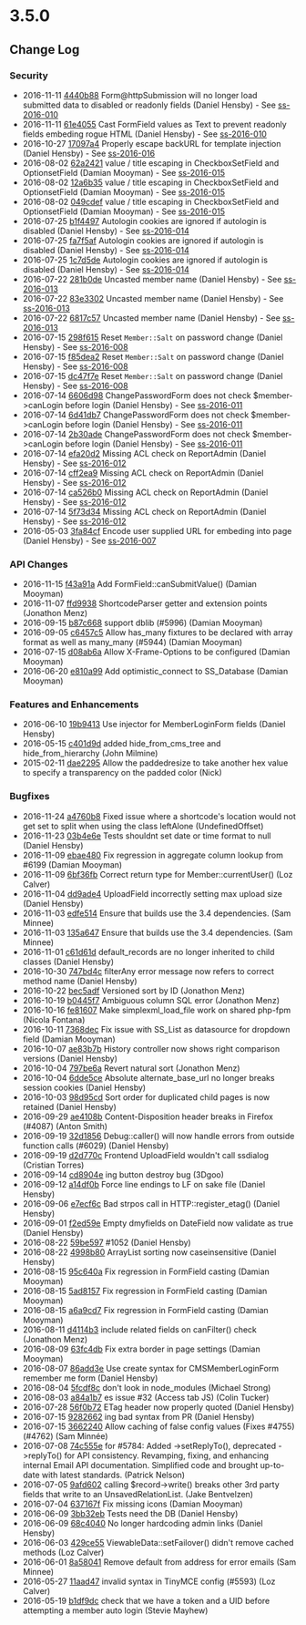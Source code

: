 # 3.5.0

<!--- Changes below this line will be automatically regenerated -->

## Change Log

### Security

 * 2016-11-11 [4440b88](https://github.com/silverstripe/silverstripe-framework/commit/4440b887304fe80ca77366800457cbc2ac705654) Form@httpSubmission will no longer load submitted data to disabled or readonly fields (Daniel Hensby) - See [ss-2016-010](http://www.silverstripe.org/download/security-releases/ss-2016-010)
 * 2016-11-11 [61e4055](https://github.com/silverstripe/silverstripe-framework/commit/61e4055bdb13e37df6aa0d8edca0bf5d9345dc7e) Cast FormField values as Text to prevent readonly fields embeding rogue HTML (Daniel Hensby) - See [ss-2016-010](http://www.silverstripe.org/download/security-releases/ss-2016-010)
 * 2016-10-27 [17097a4](https://github.com/silverstripe/silverstripe-framework/commit/17097a4d11274b157eadf64f32708acef204d510) Properly escape backURL for template injection (Daniel Hensby) - See [ss-2016-016](http://www.silverstripe.org/download/security-releases/ss-2016-016)
 * 2016-08-02 [62a2421](https://github.com/silverstripe/silverstripe-framework/commit/62a242154ec3508fe9b174a40713c8520ac1684c) value / title escaping in CheckboxSetField and OptionsetField (Damian Mooyman) - See [ss-2016-015](http://www.silverstripe.org/download/security-releases/ss-2016-015)
 * 2016-08-02 [12a6b35](https://github.com/silverstripe/silverstripe-framework/commit/12a6b357e761f09d818fd0013eb2d85014de79a0) value / title escaping in CheckboxSetField and OptionsetField (Damian Mooyman) - See [ss-2016-015](http://www.silverstripe.org/download/security-releases/ss-2016-015)
 * 2016-08-02 [049cdef](https://github.com/silverstripe/silverstripe-framework/commit/049cdefacfd3122d59d5488c1317f999fe8aacc4) value / title escaping in CheckboxSetField and OptionsetField (Damian Mooyman) - See [ss-2016-015](http://www.silverstripe.org/download/security-releases/ss-2016-015)
 * 2016-07-25 [b1f4497](https://github.com/silverstripe/silverstripe-framework/commit/b1f449762b5d11658b11d5036d5ae361a95fd61e) Autologin cookies are ignored if autologin is disabled (Daniel Hensby) - See [ss-2016-014](http://www.silverstripe.org/download/security-releases/ss-2016-014)
 * 2016-07-25 [fa7f5af](https://github.com/silverstripe/silverstripe-framework/commit/fa7f5af8618a83c865b11fd6cc981ad9661046e6) Autologin cookies are ignored if autologin is disabled (Daniel Hensby) - See [ss-2016-014](http://www.silverstripe.org/download/security-releases/ss-2016-014)
 * 2016-07-25 [1c7d5de](https://github.com/silverstripe/silverstripe-framework/commit/1c7d5de51bcdf16ebb21c5a0ebe5fe9e31f9a822) Autologin cookies are ignored if autologin is disabled (Daniel Hensby) - See [ss-2016-014](http://www.silverstripe.org/download/security-releases/ss-2016-014)
 * 2016-07-22 [281b0de](https://github.com/silverstripe/silverstripe-framework/commit/281b0de571fe0ae159ac47891c02acf2214fa619) Uncasted member name (Daniel Hensby) - See [ss-2016-013](http://www.silverstripe.org/download/security-releases/ss-2016-013)
 * 2016-07-22 [83e3302](https://github.com/silverstripe/silverstripe-framework/commit/83e3302c0425d9b0e4fe42e82e3df03379f4dca5) Uncasted member name (Daniel Hensby) - See [ss-2016-013](http://www.silverstripe.org/download/security-releases/ss-2016-013)
 * 2016-07-22 [6817c57](https://github.com/silverstripe/silverstripe-framework/commit/6817c57f64b9eb2b271b81662cd83b074a3daee4) Uncasted member name (Daniel Hensby) - See [ss-2016-013](http://www.silverstripe.org/download/security-releases/ss-2016-013)
 * 2016-07-15 [298f615](https://github.com/silverstripe/silverstripe-framework/commit/298f61521c55b07e5c898a92264dbe111735a87a) Reset `Member::Salt` on password change (Daniel Hensby) - See [ss-2016-008](http://www.silverstripe.org/download/security-releases/ss-2016-008)
 * 2016-07-15 [f85dea2](https://github.com/silverstripe/silverstripe-framework/commit/f85dea2e6d5b303abd43b5e5efc07c66c8d2acf4) Reset `Member::Salt` on password change (Daniel Hensby) - See [ss-2016-008](http://www.silverstripe.org/download/security-releases/ss-2016-008)
 * 2016-07-15 [dc47f7e](https://github.com/silverstripe/silverstripe-framework/commit/dc47f7ec9adf67a3f31887467de5b110e8e5b285) Reset `Member::Salt` on password change (Daniel Hensby) - See [ss-2016-008](http://www.silverstripe.org/download/security-releases/ss-2016-008)
 * 2016-07-14 [6606d98](https://github.com/silverstripe/silverstripe-framework/commit/6606d986634f5b5dec16462acaa8d9a513c29fec) ChangePasswordForm does not check $member-&gt;canLogin before login (Daniel Hensby) - See [ss-2016-011](http://www.silverstripe.org/download/security-releases/ss-2016-011)
 * 2016-07-14 [6d41db7](https://github.com/silverstripe/silverstripe-framework/commit/6d41db77fa78f473db7bcff389456c980ef4e412) ChangePasswordForm does not check $member-&gt;canLogin before login (Daniel Hensby) - See [ss-2016-011](http://www.silverstripe.org/download/security-releases/ss-2016-011)
 * 2016-07-14 [2b30ade](https://github.com/silverstripe/silverstripe-framework/commit/2b30ade44d333a4da4d13b31ffa28d0a34597442) ChangePasswordForm does not check $member-&gt;canLogin before login (Daniel Hensby) - See [ss-2016-011](http://www.silverstripe.org/download/security-releases/ss-2016-011)
 * 2016-07-14 [efa20d2](https://github.com/silverstripe/silverstripe-reports/commit/efa20d2da03f80758cce7fe697c62f7f42fe098a) Missing ACL check on ReportAdmin (Daniel Hensby) - See [ss-2016-012](http://www.silverstripe.org/download/security-releases/ss-2016-012)
 * 2016-07-14 [cff2ea9](https://github.com/silverstripe/silverstripe-reports/commit/cff2ea9a98f592d80083633aef6bd082480281d9) Missing ACL check on ReportAdmin (Daniel Hensby) - See [ss-2016-012](http://www.silverstripe.org/download/security-releases/ss-2016-012)
 * 2016-07-14 [ca526b0](https://github.com/silverstripe/silverstripe-reports/commit/ca526b08c32ffe171368c1f6e456a8bfffa287d7) Missing ACL check on ReportAdmin (Daniel Hensby) - See [ss-2016-012](http://www.silverstripe.org/download/security-releases/ss-2016-012)
 * 2016-07-14 [5f73d34](https://github.com/silverstripe/silverstripe-cms/commit/5f73d3454ecbc4850e91a0a3007102f6d4d9b853) Missing ACL check on ReportAdmin (Daniel Hensby) - See [ss-2016-012](http://www.silverstripe.org/download/security-releases/ss-2016-012)
 * 2016-05-03 [3fa84cf](https://github.com/silverstripe/silverstripe-framework/commit/3fa84cf0c64a539d78600c36364817a8e38411d8) Encode user supplied URL for embeding into page (Daniel Hensby) - See [ss-2016-007](http://www.silverstripe.org/download/security-releases/ss-2016-007)

### API Changes

 * 2016-11-15 [f43a91a](https://github.com/silverstripe/silverstripe-framework/commit/f43a91a4f8d6d5b6bfdda0c67d8647c056f8d62e) Add FormField::canSubmitValue() (Damian Mooyman)
 * 2016-11-07 [ffd9938](https://github.com/silverstripe/silverstripe-framework/commit/ffd993865299522c66b0dd91beeab35dde1da5fb) ShortcodeParser getter and extension points (Jonathon Menz)
 * 2016-09-15 [b87c668](https://github.com/silverstripe/silverstripe-framework/commit/b87c668bf4184abb4d7348e77a63853038ad2de2) support dblib (#5996) (Damian Mooyman)
 * 2016-09-05 [c6457c5](https://github.com/silverstripe/silverstripe-framework/commit/c6457c50e970654b43ff009933a80a1a493186fb) Allow has_many fixtures to be declared with array format as well as many_many (#5944) (Damian Mooyman)
 * 2016-07-15 [d08ab6a](https://github.com/silverstripe/silverstripe-framework/commit/d08ab6ac81b67220f08f80a16dd804a6d489ff97) Allow X-Frame-Options to be configured (Damian Mooyman)
 * 2016-06-20 [e810a99](https://github.com/silverstripe/silverstripe-framework/commit/e810a9928c2d0771ba8f44934ed6295bbed418b3) Add optimistic_connect to SS_Database (Damian Mooyman)

### Features and Enhancements

 * 2016-06-10 [19b9413](https://github.com/silverstripe/silverstripe-framework/commit/19b9413432a8baa66ad262c24a4663be0ec7bb33) Use injector for MemberLoginForm fields (Daniel Hensby)
 * 2016-05-15 [c401d9d](https://github.com/silverstripe/silverstripe-framework/commit/c401d9daff6d4add3bbded2d1a97e66bedb66992) added hide_from_cms_tree and hide_from_hierarchy (John Milmine)
 * 2015-02-11 [dae2295](https://github.com/silverstripe/silverstripe-framework/commit/dae2295e16caed0c38076fdc5f3ed0a962e8f170) Allow the paddedresize to take another hex value to specify a transparency on the padded color (Nick)

### Bugfixes

 * 2016-11-24 [a4760b8](https://github.com/silverstripe/silverstripe-framework/commit/a4760b8ee409c2c96a0e77445debf931259cb9aa) Fixed issue where a shortcode's location would not get set to split when using the class leftAlone (UndefinedOffset)
 * 2016-11-23 [03b4e6e](https://github.com/silverstripe/silverstripe-framework/commit/03b4e6ea3201736c62a73e301489fe6a65a01a0f) Tests shouldnt set date or time format to null (Daniel Hensby)
 * 2016-11-09 [ebae480](https://github.com/silverstripe/silverstripe-framework/commit/ebae480c662032d58a14f44055428b9309563874) Fix regression in aggregate column lookup from #6199 (Damian Mooyman)
 * 2016-11-09 [6bf36fb](https://github.com/silverstripe/silverstripe-framework/commit/6bf36fbd30c9d0e1375430e692b0e50206a0cfcb) Correct return type for Member::currentUser() (Loz Calver)
 * 2016-11-04 [dd9ade4](https://github.com/silverstripe/silverstripe-framework/commit/dd9ade429454b1053ab5c2003663eeb66b5866d6) UploadField incorrectly setting max upload size (Daniel Hensby)
 * 2016-11-03 [edfe514](https://github.com/silverstripe/silverstripe-framework/commit/edfe514540aae0772f49225f3614ce045ad9e1d4) Ensure that builds use the 3.4 dependencies. (Sam Minnee)
 * 2016-11-03 [135a647](https://github.com/silverstripe/silverstripe-framework/commit/135a64761fac74cc7ac75640551c5a14874ade95) Ensure that builds use the 3.4 dependencies. (Sam Minnee)
 * 2016-11-01 [c61d61d](https://github.com/silverstripe/silverstripe-framework/commit/c61d61d00324e764022489968b5a114271793522) default_records are no longer inherited to child classes (Daniel Hensby)
 * 2016-10-30 [747bd4c](https://github.com/silverstripe/silverstripe-framework/commit/747bd4cac00383fffea66dea75f7e21e13df7088) filterAny error message now refers to correct method name (Daniel Hensby)
 * 2016-10-22 [bec5adf](https://github.com/silverstripe/silverstripe-framework/commit/bec5adf09b733904a4e8d0aa55bdc337489af533) Versioned sort by ID (Jonathon Menz)
 * 2016-10-19 [b0445f7](https://github.com/silverstripe/silverstripe-framework/commit/b0445f72e4cce324308bb32384d578e43753cd6d) Ambiguous column SQL error (Jonathon Menz)
 * 2016-10-16 [fe81607](https://github.com/silverstripe/silverstripe-framework/commit/fe816076fc5a2b3b1e497b8c51c76430311eea2c) Make simplexml_load_file work on shared php-fpm (Nicola Fontana)
 * 2016-10-11 [7368dec](https://github.com/silverstripe/silverstripe-framework/commit/7368deca8f409c5aba94a6b646d7c0ac4fbd452f) Fix issue with SS_List as datasource for dropdown field (Damian Mooyman)
 * 2016-10-07 [ae83b7b](https://github.com/silverstripe/silverstripe-cms/commit/ae83b7b5ef28df5f5b3f752435f3b36b078f619a) History controller now shows right comparison versions (Daniel Hensby)
 * 2016-10-04 [797be6a](https://github.com/silverstripe/silverstripe-framework/commit/797be6ac82f6938af06c24c99150648ff214f797) Revert natural sort (Jonathon Menz)
 * 2016-10-04 [6dde5ce](https://github.com/silverstripe/silverstripe-framework/commit/6dde5ce5718911d8e405eb590c68036ceaa6e608) Absolute alternate_base_url no longer breaks session cookies (Daniel Hensby)
 * 2016-10-03 [98d95cd](https://github.com/silverstripe/silverstripe-cms/commit/98d95cd70708ae1f15a9bf5c5a661cd66f449f2f) Sort order for duplicated child pages is now retained (Daniel Hensby)
 * 2016-09-29 [ae4108b](https://github.com/silverstripe/silverstripe-framework/commit/ae4108bf00e9503c5748c4129df7e1c3ea8c8b5f) Content-Disposition header breaks in Firefox (#4087) (Anton Smith)
 * 2016-09-19 [32d1856](https://github.com/silverstripe/silverstripe-framework/commit/32d1856d40416438c52b8eb0651814a0fd32c0eb) Debug::caller() will now handle errors from outside function calls (#6029) (Daniel Hensby)
 * 2016-09-19 [d2d770c](https://github.com/silverstripe/silverstripe-framework/commit/d2d770c6fbaeb3ea209853dd44017198a6232c01) Frontend UploadField wouldn't call ssdialog (Cristian Torres)
 * 2016-09-14 [cd8904e](https://github.com/silverstripe/silverstripe-framework/commit/cd8904e0454617b243c8e89c06c694844817f212) ing button destroy bug (3Dgoo)
 * 2016-09-12 [a14df0b](https://github.com/silverstripe/silverstripe-framework/commit/a14df0bc2d08f953ff7dd6f57899dbf260ab13a5) Force line endings to LF on sake file (Daniel Hensby)
 * 2016-09-06 [e7ecf6c](https://github.com/silverstripe/silverstripe-framework/commit/e7ecf6cf15d4b3d4adaf0a415a5c4f9f2a15a003) Bad strpos call in HTTP::register_etag() (Daniel Hensby)
 * 2016-09-01 [f2ed59e](https://github.com/silverstripe/silverstripe-framework/commit/f2ed59e1851b4506f02994dd4a1f3ffa86938cb9) Empty dmyfields on DateField now validate as true (Daniel Hensby)
 * 2016-08-22 [59be597](https://github.com/silverstripe/silverstripe-cms/commit/59be597004da21064e51c6237fbb451628bebf66) #1052 (Daniel Hensby)
 * 2016-08-22 [4998b80](https://github.com/silverstripe/silverstripe-framework/commit/4998b8044530a83c617194d544b76a98f742386e) ArrayList sorting now caseinsensitive (Daniel Hensby)
 * 2016-08-15 [95c640a](https://github.com/silverstripe/silverstripe-cms/commit/95c640ae6b5620be83d38e8060317554bc0820ed) Fix regression in FormField casting (Damian Mooyman)
 * 2016-08-15 [5ad8157](https://github.com/silverstripe/silverstripe-cms/commit/5ad8157655a5dd581cbc90a95e8588907794a9c9) Fix regression in FormField casting (Damian Mooyman)
 * 2016-08-15 [a6a9cd7](https://github.com/silverstripe/silverstripe-cms/commit/a6a9cd729fd24b19f7b39fdeb867a491489687e0) Fix regression in FormField casting (Damian Mooyman)
 * 2016-08-11 [d4114b3](https://github.com/silverstripe/silverstripe-framework/commit/d4114b3dce73ffaf786af7ce76f2e1c6f1483d47) include related fields on canFilter() check (Jonathon Menz)
 * 2016-08-09 [63fc4db](https://github.com/silverstripe/silverstripe-cms/commit/63fc4dbcaebcc7063f8075681d8b1f09608afe1c) Fix extra border in page settings (Damian Mooyman)
 * 2016-08-07 [86add3e](https://github.com/silverstripe/silverstripe-framework/commit/86add3e02113f5087b168ee6529c55283c7243cc) Use create syntax for CMSMemberLoginForm remember me form (Daniel Hensby)
 * 2016-08-04 [5fcdf8c](https://github.com/silverstripe/silverstripe-framework/commit/5fcdf8c3132376d6724700235c960c8133711f14) don't look in node_modules (Michael Strong)
 * 2016-08-03 [a84a1b7](https://github.com/silverstripe/silverstripe-siteconfig/commit/a84a1b785c1e943951203ffdb584af5a34e41bdb) es issue #32 (Access tab JS) (Colin Tucker)
 * 2016-07-28 [56f0b72](https://github.com/silverstripe/silverstripe-framework/commit/56f0b72e8dbf5b7205ae12c80e0f4c9a0614d1a2) ETag header now properly quoted (Daniel Hensby)
 * 2016-07-15 [9282662](https://github.com/silverstripe/silverstripe-framework/commit/9282662293b28cce056abf88e94123c8cdd172f4) ing bad syntax from PR (Daniel Hensby)
 * 2016-07-15 [3662240](https://github.com/silverstripe/silverstripe-framework/commit/366224078b6b0d67aeebab2f9041c76a33ae5626) Allow caching of false config values (Fixes #4755) (#4762) (Sam Minnée)
 * 2016-07-08 [74c555e](https://github.com/silverstripe/silverstripe-framework/commit/74c555e00443b1bc619f0a3970beedc3dbce99e6) for #5784: Added -&gt;setReplyTo(), deprecated -&gt;replyTo() for API consistency. Revamping, fixing, and enhancing internal Email API documentation. Simplified code and brought up-to-date with latest standards. (Patrick Nelson)
 * 2016-07-05 [9afd602](https://github.com/silverstripe/silverstripe-framework/commit/9afd6020076dd1eb3b91f9566557cbe695121468) calling $record-&gt;write() breaks other 3rd party fields that write to an UnsavedRelationList. (Jake Bentvelzen)
 * 2016-07-04 [637167f](https://github.com/silverstripe/silverstripe-framework/commit/637167f2f9b97cdb3c3d2a64c38f87ce0d4c7e7a) Fix missing icons (Damian Mooyman)
 * 2016-06-09 [3bb32eb](https://github.com/silverstripe/silverstripe-reports/commit/3bb32eb013d5d12a1ba39e934181b92e75e38eab) Tests need the DB (Daniel Hensby)
 * 2016-06-09 [68c4040](https://github.com/silverstripe/silverstripe-reports/commit/68c40402999894d267e49674585913be1e913458) No longer hardcoding admin links (Daniel Hensby)
 * 2016-06-03 [429ce55](https://github.com/silverstripe/silverstripe-framework/commit/429ce557561f7d4fd648b73cb83d12c1f424cead) ViewableData::setFailover() didn't remove cached methods (Loz Calver)
 * 2016-06-01 [8a58041](https://github.com/silverstripe/silverstripe-framework/commit/8a58041fbaa01c5f5890fa274c001eee13164c24) Remove default from address for error emails (Sam Minnee)
 * 2016-05-27 [11aad47](https://github.com/silverstripe/silverstripe-framework/commit/11aad47eeb62c6b412282b6a6aaa3ee217bbeab3) invalid syntax in TinyMCE config (#5593) (Loz Calver)
 * 2016-05-19 [b1df9dc](https://github.com/silverstripe/silverstripe-framework/commit/b1df9dcb1d378c778e941a8fabd3c376e8a5a45a) check that we have a token and a UID before attempting a member auto login (Stevie Mayhew)
